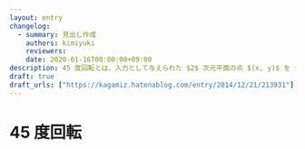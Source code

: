```yaml
---
layout: entry
changelog:
  - summary: 見出し作成
    authors: kimiyuki
    reviewers:
    date: 2020-01-16T00:00:00+09:00
description: 45 度回転とは、入力として与えられた $2$ 次元平面の点 $(x, y)$ を $(x-y, x+y)$ や $(x+y, x-y)$ に変換してから扱うこと。
draft: true
draft_urls: ["https://kagamiz.hatenablog.com/entry/2014/12/21/213931"]
---
```


# 45 度回転
